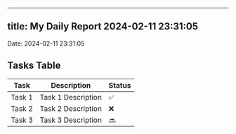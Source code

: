 
---
title: My Daily Report 2024-02-11 23:31:05
---

Date: 2024-02-11 23:31:05

## Tasks Table

| Task | Description | Status |
|------|-------------|--------|
| Task 1 | Task 1 Description | ✅ |
| Task 2 | Task 2 Description | ❌ |
| Task 3 | Task 3 Description | 🔜 |
